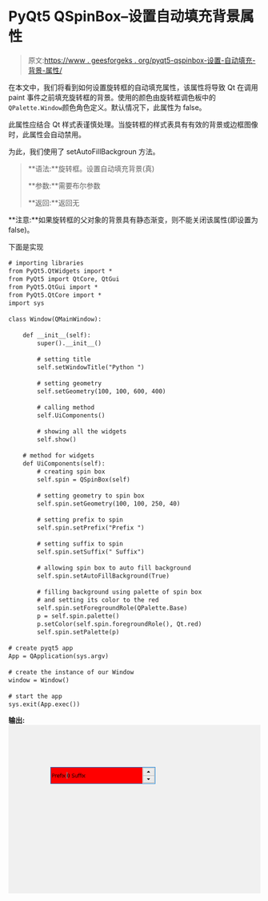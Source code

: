 # PyQt5 QSpinBox–设置自动填充背景属性

> 原文:[https://www . geesforgeks . org/pyqt5-qspinbox-设置-自动填充-背景-属性/](https://www.geeksforgeeks.org/pyqt5-qspinbox-setting-auto-fill-background-property/)

在本文中，我们将看到如何设置旋转框的自动填充属性，该属性将导致 Qt 在调用 paint 事件之前填充旋转框的背景。使用的颜色由旋转框调色板中的`QPalette.Window`颜色角色定义。默认情况下，此属性为 false。

此属性应结合 Qt 样式表谨慎处理。当旋转框的样式表具有有效的背景或边框图像时，此属性会自动禁用。

为此，我们使用了 setAutoFillBackgroun 方法。

> **语法:**旋转框。设置自动填充背景(真)
> 
> **参数:**需要布尔参数
> 
> **返回:**返回无

**注意:**如果旋转框的父对象的背景具有静态渐变，则不能关闭该属性(即设置为 false)。

下面是实现

```
# importing libraries
from PyQt5.QtWidgets import * 
from PyQt5 import QtCore, QtGui
from PyQt5.QtGui import * 
from PyQt5.QtCore import * 
import sys

class Window(QMainWindow):

    def __init__(self):
        super().__init__()

        # setting title
        self.setWindowTitle("Python ")

        # setting geometry
        self.setGeometry(100, 100, 600, 400)

        # calling method
        self.UiComponents()

        # showing all the widgets
        self.show()

    # method for widgets
    def UiComponents(self):
        # creating spin box
        self.spin = QSpinBox(self)

        # setting geometry to spin box
        self.spin.setGeometry(100, 100, 250, 40)

        # setting prefix to spin
        self.spin.setPrefix("Prefix ")

        # setting suffix to spin
        self.spin.setSuffix(" Suffix")

        # allowing spin box to auto fill background
        self.spin.setAutoFillBackground(True)

        # filling background using palette of spin box
        # and setting its color to the red
        self.spin.setForegroundRole(QPalette.Base)
        p = self.spin.palette()
        p.setColor(self.spin.foregroundRole(), Qt.red)
        self.spin.setPalette(p)

# create pyqt5 app
App = QApplication(sys.argv)

# create the instance of our Window
window = Window()

# start the app
sys.exit(App.exec())
```

**输出:**
![](img/a43721aecbe4acbc1eceaf18c1360dfc.png)